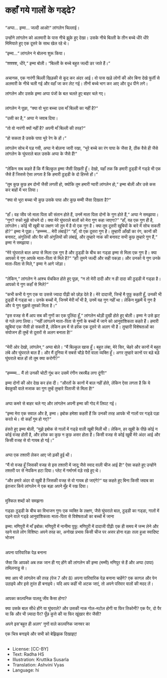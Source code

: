 # कहाँ गये गालों के गड्‌ढे?

##
“अप्पा... इम्मा... जल्दी आओ!“ लांगलेन चिल्लाई।

उन्होंने लांगलेन को अलमारी के पास नीचे झुके हुए देखा। उसके नीचे बिल्ली के तीन बच्चे धीरे धीरे मिमियाते हुए एक दूसरे के साथ खेल रहे थे।

“इम्मा...“ लांगलेन ने बोलना शुरू किया।

“श्श्श्श्श, धीरे,“ इम्मा बोली। “बिल्ली के बच्चे बहुत जल्दी डर जाते हैं।“

##
अचानक, एक नारंगी बिल्ली खिड़की से कूद कर अंदर आई। वो पास खड़े लोगों की ओर बिना देखे फुर्ती से अलमारी के नीचे चली गई और वहाँ जा कर लेट गई। तीनों बच्चे भाग कर आए और दूध पीने लगे।

लांगलेन और उसके इम्मा अप्पा पंजों के बल चलते हुए बाहर चले गए।

##
लांगलेन ने पूछा, “क्या वो भूरा बच्चा उस माँ बिल्ली का नहीं है?“

“उसी का है,“ अप्पा ने जवाब दिया।

“तो वो नारंगी क्यों नहीं है? अपनी माँ बिल्ली की तरह?“

“हो सकता है उसके पापा भूरे रेग के हों।“

लांगलेन सोच में पड़ गयी, अप्पा ने बोलना जारी रखा, “भूरे बच्चे का रंग पापा के जैसा है, ठीक वैसे ही जैसे लांगलेन के घुंघराले बाल उसके अप्पा के जैसे हैं!“

##
“लेकिन सब कहते हैं कि मैं बिल्कुल इम्मा जैसी दिखती हूँ। देखो, यहाँ तक कि हमारी ठुड्‌डी में गड्‌डे भी एक जैसे हैं जिससे ऐसा लगता है कि हमारी ठुड्‌डी के दो हिस्से हों।“

“तुम कुछ कुछ हम दोनों जैसी लगती हो, क्योकि तुम हमारी प्यारी लांगलेन हो,“ इम्मा बोली और उसे कस कर बाहों में भर लिया।

“क्या वो भूरा बच्चा भी कुछ उसके पापा और कुछ मम्मी जैसा दिखता है?“

##
“हाँ। वह जीव जो माता पिता की संतान होते हैं, उनमें माता पिता दोनों के गुण होते हैं,“ अप्पा ने समझाया।
“गुण? रुको मुझे सोचने दो। क्या मेरे घुंघराले बालों को मेरा गुण कहा जाएगा?”
“हाँ, यह एक गुण ही है, लांगलेन। कोई भी खूबी या लक्षण जो तुम में है वो एक गुण है। क्या तुम दूसरी खूबियों के बारे में सोच सकती हो?’’ इम्मा ने पूछा।
“हम्म्म्म्म... मेरी लंबाई?“
“हाँ, वो एक दूसरा गुण है। तुम्हारी आँखों का रंग, कानों की बनावट, अंगुलियों और पैर की अंगुलियों की लंबाई, और तुम्हारे नाक की बनावट सभी कुछ तुम्हारे गुण हैं,“ इम्मा ने समझाया।

“मेरे घुंघराले बाल अप्पा से मिला एक गुण है और ठुड्‌डी के बीच का गड्‌डा इम्मा से मिला एक गुण है। क्या आपको ये गुण आपके माता-पिता से मिले है?“
“हाँ! तुमने जल्दी और सही पकड़ा। और उनको ये गुण उनके माता-पिता से मिले,“ इम्मा ने आगे जोड़ा।

##
##
“लेकिन,“ लांगलेन ने आश्च र्यचकित होते हुए पूछा, “न तो मेरी दादी और न ही दादा की ठुड्‌डी में गड्‌डा है। आपको ये गुण कहाँ से मिले?“

“कभी कभी ये गुण एक या उससे ज्यादा पीढ़ी को छोड़ देते है। मेरे दादाजी, जिन्हें मै पुफू कहती हूँ, उनकी भी ठुड्‌डी में गड्‌डा था। उनके बच्चों में, जिनमें मेरी माँ भी है, उनमें यह गुण नहीं था। लेकिन मुझमें ये गुण है और ये गुण मुझसे तुमको मिला है।“

“इस वजह से मैं आप सब की गुणों का एक पुलिंदा हूँ,“ लांगलेन थोड़ी दुखी होते हुए बोली।
इम्मा ने उसे झट से गले लगा लिया। ‘‘नहीं लांगलने माता-पिता से गुणों के बच्चों में जाने को आनुवांशिकता कहते हैं। हमारी खूबियां एक जैसी हो सकती है, लेकिन हम में से हरेक एक दूसरे से अलग भी है। तुम्हारी विशेषताओं का संयोजन ही तुम्हें से दूसरों से अलग बनाता है!’’

##
“मेरी ओर देखो, लांगलेन,“ अप्पा बोले। “मैं बिल्कुल खास हूँ। बहुत लंबा, मेरे सिर, चेहरे और कानों में बहुत लंबे और घुंघराले बाल हैं। और मैं दुनिया में सबसे चौड़े पैरों वाला व्यक्ति हूँ। अगर तुम्हारे कानों पर बड़े बड़े घुंघराले बाल हों तो तुम क्या करोगी?“

##
“हम्म्म्म्म... मैं तो उनकी चोटी गूंथ कर उसमें रंगीन रबरबैंड लगा दूंगी!“

इम्मा दोनों की ओर देख कर हंस दी। “औरतों के कानों में बाल नहीं होते, लेकिन ऐसा लगता है कि ये बेवकूफी वाले मजाक का गुण तुम्हें तुम्हारे पिताजी से मिला है!“

##
अप्पा कमरे से बाहर चले गए और लांगलेन अपनी इम्मा की गोद में लिपट गई।

“इम्मा मेरा एक सवाल और है, इम्मा। इबोक हमेशा कहती हैं कि उनकी तरह आपके भी गालों पर गड्‌डे पड़ा करते थे। वो कहाँ गुम हो गए?“

हंसते हुए इम्मा बोली, “मुझे इबोक से गालों में गड्‌डे वाली खूबी मिली थी। लेकिन, हर खूबी के पीछे कोई न कोई वजह होती है, और हरेक का कुछ न कुछ असर होता हैं। किसी वजह से कोई खूबी मेरे अंदर आई और किसी वजह से वो गायब हो गई।“

##
अप्पा एक तश्तरी लेकर आए जो ढ़की हुई थी।

“मैं वो वजह हूँ जिसकी वजह से इस तश्तरी में जादू जैसे स्वाद वाली चीज आई है!“ ऐसा कहते हुए उन्होंने तश्तरी पर से नेपकिन हटा दिया। प्लेट में गर्मागर्म वड़े रखे हुए थे।

“और हमारे अंदर वो खूबी है जिसकी वजह से वो गायब हो जाएंगे?“ यह कहते हुए बिना किसी जवाब का इंतजार किये लांगलेन ने एक बड़ा अपने मुँह में रख दिया।

##
मुश्किल शब्दों को समझनाः

गड्‌डाः ठुड्‌डी के बीच का विभाजन
गुणः एक व्यक्ति के लक्षण, जैसे घुंघराले बाल, ठुड्‌डी का गड्‌डा, गालों में पड़ने वाले गड्‌डे
आनुवांशिकताः माता-पिता से विशेषताओं का बच्चों में जाना

इम्मा: मणिपुरी में माँ
इबोक: मणिपुरी में नानीमा
पुफू: मणिपुरी में दादाजी
पीढ़ीः एक ही समय में जन्म लेने और रहने वाले लोग
विशिष्टः अपने तरह का, अनोखा
प्रभावः किसी चीज पर असर होना
वड़ाः तला हुआ स्वादिष्ट भोजन

##
अपना पारिवारिक पेड़ बनाना

जैसा कि आपको अब तक जान ही गए होंगे की लांगलेन की इम्मा (मम्मी) मणिपुर से हैं और अप्पा (पापा) तमिलनाडु से।

क्या आप भी लांगलेन की तरह (पेज 7 और 8) अपना पारिवारिक पेड़ बनाना चाहेंगे? एक कागज़ और पेन उठाइये और इसे तुरंत ही बनाइये। यदि आप कहीं भी अटक जाएं, तो अपने परिवार वालों की मदद लें।

##
आपका काल्पनिक पालतू जीव कैसा होगा?

क्या उसके बाल सीधे होंगे या घुंघराले?
और उसकी नाक गोल-मटोल होगी या फिर तिकोनी?
एक पैर, दो पैर या कि और भी ज़्यादा पैर?
पूँछ कुत्ते की या फिर खूंखार शेर जैसी?

अपने इस'बहुत ही अलग' गुणों वाले काल्पनिक जानवर का

एक चित्र बनाइये और सभी को बेझिझक दिखाइए!

##
* License: [CC-BY]
* Text: Radha HS
* Illustration: Kruttika Susarla
* Translation: Ashvini Vyas
* Language: hi
